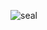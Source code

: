 <!-- ### Hi there 👋 -->

<!--
**sideseal/sideseal** is a ✨ _special_ ✨ repository because its `README.md` (this file) appears on your GitHub profile.

Here are some ideas to get you started:

- 🔭 I’m currently working on ...
- 🌱 I’m currently learning ...
- 👯 I’m looking to collaborate on ...
- 🤔 I’m looking for help with ...
- 💬 Ask me about ...
- 📫 How to reach me: ...
- 😄 Pronouns: ...
- ⚡ Fun fact: ...
-->

<!-- ## 👋 Hi, There! -->

<!-- I'm making *philosophy newsfeed* called **[Phillib](http://phillib.com)** as a hobby. (Work in progress...) -->
<!-- <br /> -->

<!-- [![@sideseal's Holopin board](https://holopin.io/api/user/board?user=sideseal)](https://holopin.io/@sideseal) -->

<!-- ![](https://komarev.com/ghpvc/?username=Typiespectre&style=for-the-badge) -->
<!-- 
## LANGS & TOOLS

<img src="https://img.shields.io/badge/Python-3776AB?style=for-the-badge&logo=python&logoColor=white" /> <img src="https://img.shields.io/badge/C-00599C?style=for-the-badge&logo=c&logoColor=white" /> <img src="https://img.shields.io/badge/JavaScript-323330?style=for-the-badge&logo=javascript&logoColor=F7DF1E" /> <img src="https://img.shields.io/badge/Shell_Script-121011?style=for-the-badge&logo=gnu-bash&logoColor=white" /> 

<img src="https://img.shields.io/badge/React-20232A?style=for-the-badge&logo=react&logoColor=61DAFB" /> <img src="https://img.shields.io/badge/Tailwind_CSS-38B2AC?style=for-the-badge&logo=tailwind-css&logoColor=white" />

<img src="https://img.shields.io/badge/fastapi-109989?style=for-the-badge&logo=FASTAPI&logoColor=white" /> <img src="https://img.shields.io/badge/Node.js-339933?style=for-the-badge&logo=nodedotjs&logoColor=white" />

<img src="https://img.shields.io/badge/SQLite-07405E?style=for-the-badge&logo=sqlite&logoColor=white" /> <img src="https://img.shields.io/badge/MySQL-005C84?style=for-the-badge&logo=mysql&logoColor=white" />

<img src="https://img.shields.io/badge/GIT-E44C30?style=for-the-badge&logo=git&logoColor=white" /> <img src="https://img.shields.io/badge/Markdown-000000?style=for-the-badge&logo=markdown&logoColor=white" /> <img src="https://img.shields.io/badge/VIM-%2311AB00.svg?&style=for-the-badge&logo=vim&logoColor=white" />

<img src="https://img.shields.io/badge/Amazon_AWS-232F3E?style=for-the-badge&logo=amazon-aws&logoColor=white" />

<br />

## ACTIVITIES

### Translate
  - [MIT Missing Semester 2020: Editors(Vim)](https://github.com/Typiespectre/missing-semester-kr.github.io/blob/master/_2020/editors.md)
  - [MIT Missing Semester 2020: Data Wrangling](https://github.com/Typiespectre/missing-semester-kr.github.io/blob/master/_2020/data-wrangling.md)

### Studying in...
<img src="https://img.shields.io/badge/42Seoul-000000?style=for-the-badge&logo=42&logoColor=white" />

### Contribution
  - [Together42 backend](https://github.com/sideseal/Together42_backend)
 
<br /> -->

![seal](https://github.com/user-attachments/assets/03569d4c-fc64-4927-986c-70130fd6a3dc)

<!--
## CONTACT
<a href="https://matrix.to/#/@typiespectre_:matrix.org">
  <img src="https://img.shields.io/badge/matrix-000000?style=for-the-badge&logo=Matrix&logoColor=white" />
</a>
<a href="mailto:sideseal@phillib.com">
  <img src="https://img.shields.io/badge/sideseal-38B2AC?style=for-the-badge&logo=gmail&logoColor=white" />
</a>
<a href="https://twitter.com/sideseal">
  <img src="https://img.shields.io/badge/sideseal-1DA1F2?style=for-the-badge&logo=twitter&logoColor=white" />
</a>
-->

<!--
<svg role="img" viewBox="0 0 24 24" xmlns="http://www.w3.org/2000/svg"><title>42</title><path d="M19.581 16.851H24v-4.439ZM24 3.574h-4.419v4.42l-4.419 4.418v4.44h4.419v-4.44L24 7.993Zm-4.419 0h-4.419v4.42zm-6.324 8.838H4.419l8.838-8.838H8.838L0 12.412v3.595h8.838v4.419h4.419z"/></svg>
-->
